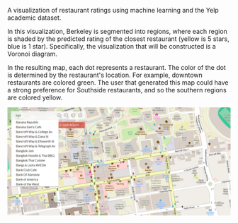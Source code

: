 A visualization of restaurant ratings using machine learning and the Yelp academic dataset.

In this visualization, Berkeley is segmented into regions, where each region is shaded by the predicted rating of the closest restaurant (yellow is 5 stars, blue is 1 star). Specifically, the visualization that will be constructed is a Voronoi diagram.

In the resulting map, each dot represents a restaurant. The color of the dot is determined by the restaurant's location. For example, downtown restaurants are colored green. The user that generated this map could have a strong preference for Southside restaurants, and so the southern regions are colored yellow.

![alt text](maps_gui_pic.png)
